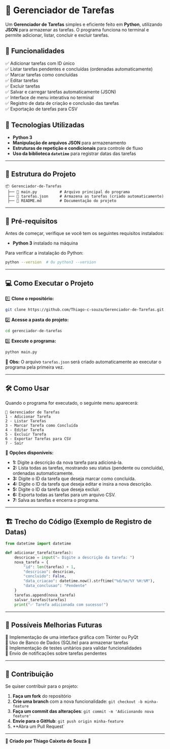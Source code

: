 # 📝 Gerenciador de Tarefas

Um **Gerenciador de Tarefas** simples e eficiente feito em **Python**, utilizando **JSON** para armazenar as tarefas. O programa funciona no terminal e permite adicionar, listar, concluir e excluir tarefas.

## 🚀 Funcionalidades
✅ Adicionar tarefas com ID único  
✅ Listar tarefas pendentes e concluídas (ordenadas automaticamente)  
✅ Marcar tarefas como concluídas  
✅ Editar tarefas  
✅ Excluir tarefas  
✅ Salvar e carregar tarefas automaticamente (JSON)  
✅ Interface de menu interativa no terminal  
✅ Registro de data de criação e conclusão das tarefas  
✅ Exportação de tarefas para CSV

## 📌 Tecnologias Utilizadas
- **Python 3**
- **Manipulação de arquivos JSON** para armazenamento
- **Estruturas de repetição e condicionais** para controle de fluxo
- **Uso da biblioteca `datetime`** para registrar datas das tarefas

---

## 📂 Estrutura do Projeto
```
📦 Gerenciador-de-Tarefas
 ├── 📜 main.py          # Arquivo principal do programa
 ├── 📜 tarefas.json     # Armazena as tarefas (criado automaticamente)
 ├── 📜 README.md        # Documentação do projeto
```

---

## 🔧 **Pré-requisitos**
Antes de começar, verifique se você tem os seguintes requisitos instalados:

- **Python 3** instalado na máquina

Para verificar a instalação do Python:
```sh
python --version  # Ou python3 --version
```

---

## 💻 **Como Executar o Projeto**

1️⃣ **Clone o repositório:**
```sh
git clone https://github.com/Thiago-c-souza/Gerenciador-de-Tarefas.git
```

2️⃣ **Acesse a pasta do projeto:**
```sh
cd gerenciador-de-tarefas
```

3️⃣ **Execute o programa:**
```sh
python main.py
```

📌 **Obs:** O arquivo `tarefas.json` será criado automaticamente ao executar o programa pela primeira vez.

---

## 🛠 **Como Usar**
Quando o programa for executado, o seguinte menu aparecerá:
```
📌 Gerenciador de Tarefas
1 - Adicionar Tarefa
2 - Listar Tarefas
3 - Marcar Tarefa como Concluída
4 - Editar Tarefa
5 - Excluir Tarefa
6 - Exportar Tarefas para CSV
7 - Sair
```

🔹 **Opções disponíveis:**
- **1:** Digite a descrição da nova tarefa para adicioná-la.
- **2:** Lista todas as tarefas, mostrando seu status (pendente ou concluída), ordenadas automaticamente.
- **3:** Digite o ID da tarefa que deseja marcar como concluída.
- **4:** Digite o ID da tarefa que deseja editar e insira a nova descrição.
- **5:** Digite o ID da tarefa que deseja excluir.
- **6:** Exporta todas as tarefas para um arquivo CSV.
- **7:** Salva as tarefas e encerra o programa.

---

## 🏗 **Trecho do Código (Exemplo de Registro de Datas)**
```python
from datetime import datetime

def adicionar_tarefa(tarefas):
    descricao = input("✏ Digite a descrição da tarefa: ")
    nova_tarefa = {
        "id": len(tarefas) + 1,
        "descricao": descricao,
        "concluido": False,
        "data_criacao": datetime.now().strftime("%d/%m/%Y %H:%M"),
        "data_conclusao": "Pendente"
    }
    tarefas.append(nova_tarefa)
    salvar_tarefas(tarefas)
    print("✅ Tarefa adicionada com sucesso!")
```

---

## 📌 **Possíveis Melhorias Futuras**
🔹 Implementação de uma interface gráfica com Tkinter ou PyQt  
🔹 Uso de Banco de Dados (SQLite) para armazenar tarefas  
🔹 Implementação de testes unitários para validar funcionalidades  
🔹 Envio de notificações sobre tarefas pendentes  

---

## 🤝 **Contribuição**
Se quiser contribuir para o projeto:
1. **Faça um fork** do repositório
2. **Crie uma branch** com a nova funcionalidade: `git checkout -b minha-feature`
3. **Faça um commit das alterações**: `git commit -m 'Adicionando nova feature'`
4. **Envie para o GitHub**: `git push origin minha-feature`
5. **Abra um Pull Request`

---

📌 **Criado por Thiago Caixeta de Souza** 🚀

